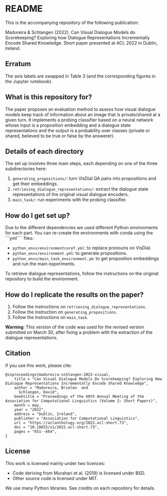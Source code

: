 # README

This is the accompanying repository of the following publication:

Madureira & Schlangen (2022). Can Visual Dialogue Models do Scorekeeping? 
Exploring how Dialogue Representations Incrementally Encode Shared Knowledge. 
Short paper presented at ACL 2022 in Dublin, Ireland.

## Erratum ##

The axis labels are swapped in Table 3 (and the corresponding figures in the Jupyter notebook).


## What is this repository for?

The paper proposes an evaluation method to assess how visual dialogue models 
keep track of information about an image that is private/shared at a given 
turn. It implements a probing classifier based on a neural network whose 
input is a proposition embedding and a dialogue state representations and the 
output is a probability over classes (private or shared, believed to be true 
or false by the answerer).

## Details of each directory

The set up involves three main steps, each depending on one of the three
subdirectories here:

1. ```generating_propositions/```: turn VisDial QA pairs into propositions and
get their embeddings.
2. ```retrieving_dialogue_representations/```: extract the dialogue state 
representations of the original visual dialogue encoders.
3. ```main_task/```: run experiments with the probing classifier.

## How do I get set up?

Due to the different dependencies we used different Python environments for
each part. You can re-create the environments with conda using the ```yml````
files: 

- ```python_envs/environmentcoref.yml```: to replace pronouns on VisDial.
- ```python_envs/environment.yml```: to generate propositions.
- ```python_envs/main_task_environment.ym```: to get proposition embeddings 
and run the main experiments.

To retrieve dialogue representations, follow the instructions on the original
repository to build the environment.

## How do I replicate the results on the paper?

1. Follow the instructions on ```retrieving_dialogue_representations```.
2. Follow the instruction on ```generating_propositions```.
3. Follow the instructions on ```main_task```.


**Warning**: This version of the code was used for the revised version submitted on
March 30, after fixing a problem with the extraction of the 
dialogue representations. 

## Citation

If you use this work, please cite: 

```
@inproceedings{madureira-schlangen-2022-visual,
    title = "Can Visual Dialogue Models Do Scorekeeping? Exploring How Dialogue Representations Incrementally Encode Shared Knowledge",
    author = "Madureira, Brielen  and
      Schlangen, David",
    booktitle = "Proceedings of the 60th Annual Meeting of the Association for Computational Linguistics (Volume 2: Short Papers)",
    month = may,
    year = "2022",
    address = "Dublin, Ireland",
    publisher = "Association for Computational Linguistics",
    url = "https://aclanthology.org/2022.acl-short.73",
    doi = "10.18653/v1/2022.acl-short.73",
    pages = "651--664",
}

```

## License

This work is licensed mainly under two licences:

- Code deriving from Murahari et al. (2019) is licensed under BSD.
- Other source code is licensed under MIT.

We use many Python libraries. See credits on each repository for details.
